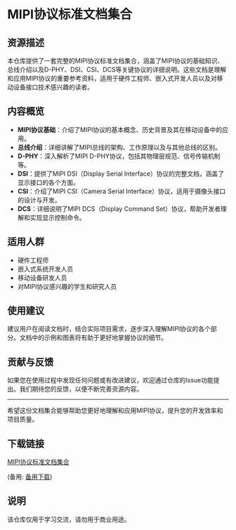 # MIPI协议标准文档集合

## 资源描述

本仓库提供了一套完整的MIPI协议标准文档集合，涵盖了MIPI协议的基础知识、总线介绍以及D-PHY、DSI、CSI、DCS等关键协议的详细说明。这些文档是理解和应用MIPI协议的重要参考资料，适用于硬件工程师、嵌入式开发人员以及对移动设备接口技术感兴趣的读者。

## 内容概览

- **MIPI协议基础**：介绍了MIPI协议的基本概念、历史背景及其在移动设备中的应用。
- **总线介绍**：详细讲解了MIPI总线的架构、工作原理以及与其他总线的区别。
- **D-PHY**：深入解析了MIPI D-PHY协议，包括其物理层规范、信号传输机制等。
- **DSI**：提供了MIPI DSI（Display Serial Interface）协议的完整文档，涵盖了显示接口的各个方面。
- **CSI**：介绍了MIPI CSI（Camera Serial Interface）协议，适用于摄像头接口的设计与开发。
- **DCS**：详细说明了MIPI DCS（Display Command Set）协议，帮助开发者理解和实现显示控制命令。

## 适用人群

- 硬件工程师
- 嵌入式系统开发人员
- 移动设备研发人员
- 对MIPI协议感兴趣的学生和研究人员

## 使用建议

建议用户在阅读文档时，结合实际项目需求，逐步深入理解MIPI协议的各个部分。文档中的示例和图表将有助于更好地掌握协议的细节。

## 贡献与反馈

如果您在使用过程中发现任何问题或有改进建议，欢迎通过仓库的Issue功能提出。我们期待您的反馈，以便不断完善资源内容。

---

希望这份文档集合能够帮助您更好地理解和应用MIPI协议，提升您的开发效率和项目质量。

## 下载链接
[MIPI协议标准文档集合](https://pan.quark.cn/s/856a34ae09b4) 

(备用: [备用下载](https://pan.baidu.com/s/1l26Op3uZwqHedfr7yMF-mQ?pwd=1234))

## 说明

该仓库仅用于学习交流，请勿用于商业用途。
